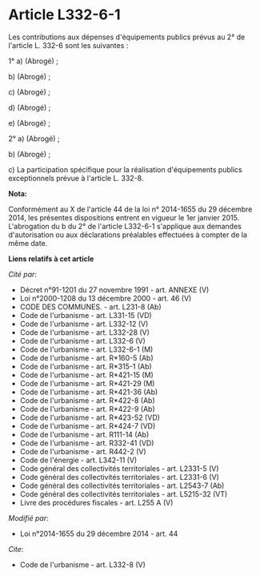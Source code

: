 # Article L332-6-1

Les contributions aux dépenses d'équipements publics prévus au 2° de l'article L. 332-6 sont les suivantes : 

1° a) (Abrogé) ; 

b) (Abrogé) ; 

c) (Abrogé) ; 

d) (Abrogé) ; 

e) (Abrogé) ; 

2° a) (Abrogé) ; 

b) (Abrogé) ; 

c) La participation spécifique pour la réalisation d'équipements publics exceptionnels prévue à l'article L. 332-8.

**Nota:**

Conformément au X de l'article 44 de la loi n° 2014-1655 du 29 décembre 2014, les présentes dispositions entrent en vigueur
le 1er janvier 2015. L'abrogation du b du 2° de l'article L332-6-1 s'applique aux demandes d'autorisation ou aux déclarations
préalables effectuées à compter de la même date.

**Liens relatifs à cet article**

_Cité par_:

  - Décret n°91-1201 du 27 novembre 1991 - art. ANNEXE (V)
  - Loi n°2000-1208 du 13 décembre 2000 - art. 46 (V)
  - CODE DES COMMUNES. - art. L231-8 (Ab)
  - Code de l'urbanisme - art. L331-15 (VD)
  - Code de l'urbanisme - art. L332-12 (V)
  - Code de l'urbanisme - art. L332-28 (V)
  - Code de l'urbanisme - art. L332-6 (V)
  - Code de l'urbanisme - art. L332-6-1 (M)
  - Code de l'urbanisme - art. R*160-5 (Ab)
  - Code de l'urbanisme - art. R*315-1 (Ab)
  - Code de l'urbanisme - art. R*421-15 (M)
  - Code de l'urbanisme - art. R*421-29 (M)
  - Code de l'urbanisme - art. R*421-36 (Ab)
  - Code de l'urbanisme - art. R*422-8 (Ab)
  - Code de l'urbanisme - art. R*422-9 (Ab)
  - Code de l'urbanisme - art. R*423-52 (VD)
  - Code de l'urbanisme - art. R*424-7 (VD)
  - Code de l'urbanisme - art. R111-14 (Ab)
  - Code de l'urbanisme - art. R332-41 (VD)
  - Code de l'urbanisme - art. R442-2 (V)
  - Code de l'énergie - art. L342-11 (V)
  - Code général des collectivités territoriales - art. L2331-5 (V)
  - Code général des collectivités territoriales - art. L2331-6 (V)
  - Code général des collectivités territoriales - art. L2543-7 (Ab)
  - Code général des collectivités territoriales - art. L5215-32 (VT)
  - Livre des procédures fiscales - art. L255 A (V)

_Modifié par_:

  - Loi n°2014-1655 du 29 décembre 2014 - art. 44

_Cite_:

  - Code de l'urbanisme - art. L332-8 (V)

